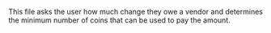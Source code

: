This file asks the user how much change they owe a vendor and determines the minimum number of coins that can be used to pay the amount.
